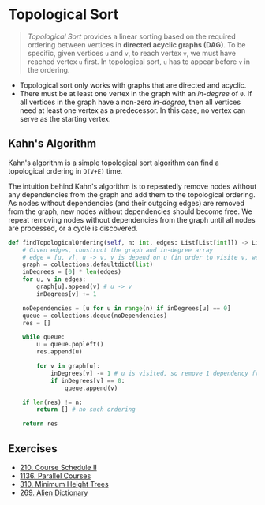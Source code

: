 # Topological Sort

> _Topological Sort_ provides a linear sorting based on the required ordering between vertices in **directed acyclic graphs (DAG)**. To be specific, given vertices `u` and `v`, to reach vertex `v`, we must have reached vertex `u` first. In topological sort, `u` has to appear before `v` in the ordering.

- Topological sort only works with graphs that are directed and acyclic.
- There must be at least one vertex in the graph with an _in-degree_ of `0`. If all vertices in the graph have a non-zero _in-degree_, then all vertices need at least one vertex as a predecessor. In this case, no vertex can serve as the starting vertex.

## Kahn's Algorithm

Kahn's algorithm is a simple topological sort algorithm can find a topological ordering in `O(V+E)` time.

The intuition behind Kahn's algorithm is to repeatedly remove nodes without any dependencies from the graph and add them to the topological ordering. As nodes without dependencies (and their outgoing edges) are removed from the graph, new nodes without dependencies should become free. We repeat removing nodes without dependencies from the graph until all nodes are processed, or a cycle is discovered.

```py
def findTopologicalOrdering(self, n: int, edges: List[List[int]]) -> List[int]:
    # Given edges, construct the graph and in-degree array
    # edge = [u, v], u -> v, v is depend on u (in order to visite v, we must first visit u)
    graph = collections.defaultdict(list)
    inDegrees = [0] * len(edges)
    for u, v in edges:
        graph[u].append(v) # u -> v
        inDegrees[v] += 1

    noDependencies = [u for u in range(n) if inDegrees[u] == 0]
    queue = collections.deque(noDependencies)
    res = []

    while queue:
        u = queue.popleft()
        res.append(u)

        for v in graph[u]:
            inDegrees[v] -= 1 # u is visited, so remove 1 dependency from v
            if inDegrees[v] == 0:
                queue.append(v)

    if len(res) != n:
        return [] # no such ordering

    return res
```

## Exercises

- [210. Course Schedule II](https://leetcode.com/problems/course-schedule-ii/)
- [1136. Parallel Courses](https://leetcode.com/problems/parallel-courses/)
- [310. Minimum Height Trees](https://leetcode.com/problems/minimum-height-trees/)
- [269. Alien Dictionary](https://leetcode.com/problems/alien-dictionary/)
